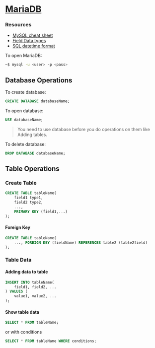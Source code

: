 # [MariaDB](https://wiki.archlinux.org/title/MariaDB)

### Resources
- [MySQL cheat sheet](https://devhints.io/mysql)
- [Field Data types](https://www.w3schools.com/sql/sql_datatypes.asp)
- [SQL datetime format](https://dev.mysql.com/doc/refman/8.0/en/datetime.html)

To open MariaDB:
```bash
~$ mysql -u <user> -p <pass>
```

## Database Operations
To create database:
```SQL
CREATE DATABASE databaseName;
```

To open database:
```SQL
USE databaseName;
```
> You need to use database before you do operations on them like Adding tables.


To delete database:
```SQL
DROP DATABASE databaseName;
```

## Table Operations
### Create Table
```SQL
CREATE TABLE tableName(
    field1 type1,
    field2 type2,
    ...,
    PRIMARY KEY (field1,...)
);
```

#### Foreign Key
```SQL
CREATE TABLE tableName(
    ..., FOREIGN KEY (fieldName) REFERENCES table2 (table2field)
);
```

### Table Data
#### Adding data to table
```SQL
INSERT INTO tableName(
    field1, field2, ...
) VALUES (
    value1, value2, ...
);
```
#### Show table data
```SQL
SELECT * FROM tableName;
```
or with conditions
```SQL
SELECT * FROM tableName WHERE conditions;
```


